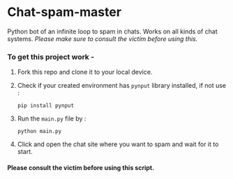 # Chat-spam-master

Python bot of an infinite loop to spam in chats. Works on all kinds of chat systems. *Please make sure to consult the victim before using this.*

### To get this project work -

1. Fork this repo and clone it to your local device.

2. Check if your created environment has `pynput` library installed, if not use : <br>
   ```elem
   pip install pynput
   ```
3. Run the `main.py` file by :
   ```elem
   python main.py
   ```
4. Click and open the chat site where you want to spam and wait for it to start.

#### Please consult the victim before using this script.


